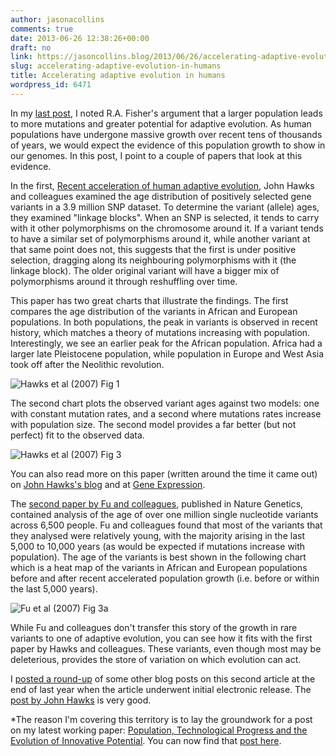 ```yaml
---
author: jasonacollins
comments: true
date: 2013-06-26 12:38:26+00:00
draft: no
link: https://jasoncollins.blog/2013/06/26/accelerating-adaptive-evolution-in-humans/
slug: accelerating-adaptive-evolution-in-humans
title: Accelerating adaptive evolution in humans
wordpress_id: 6471
---
```


In my [last post](https://jasoncollins.blog/2013/06/more-people-means-more-ideas-and-mutations/), I noted R.A. Fisher's argument that a larger population leads to more mutations and greater potential for adaptive evolution. As human populations have undergone massive growth over recent tens of thousands of years, we would expect the evidence of this population growth to show in our genomes. In this post, I point to a couple of papers that look at this evidence.

In the first, [Recent acceleration of human adaptive evolution](https://doi.org/10.1073/pnas.0707650104), John Hawks and colleagues examined the age distribution of positively selected gene variants in a 3.9 million SNP dataset. To determine the variant (allele) ages, they examined "linkage blocks". When an SNP is selected, it tends to carry with it other polymorphisms on the chromosome around it. If a variant tends to have a similar set of polymorphisms around it, while another variant at that same point does not, this suggests that the first is under positive selection, dragging along its neighbouring polymorphisms with it (the linkage block). The older original variant will have a bigger mix of polymorphisms around it through reshuffling over time.

This paper has two great charts that illustrate the findings. The first compares the age distribution of the variants in African and European populations. In both populations, the peak in variants is observed in recent history, which matches a theory of mutations increasing with population. Interestingly, we see an earlier peak for the African population. Africa had a larger late Pleistocene population, while population in Europe and West Asia took off after the Neolithic revolution.

![Hawks et al (2007) Fig 1](/img/2013-06-26-accelerating-adaptive-evolution-in-humans/hawks-et-al-2007-fig-1.jpg)

The second chart plots the observed variant ages against two models: one with constant mutation rates, and a second where mutations rates increase with population size. The second model provides a far better (but not perfect) fit to the observed data.

![Hawks et al (2007) Fig 3](/img/2013-06-26-accelerating-adaptive-evolution-in-humans/hawks-et-al-2007-fig-3.jpg)

You can also read more on this paper (written around the time it came out) on [John Hawks's blog](http://johnhawks.net/weblog/topics/evolution/selection/acceleration/accel_story_2007.html?seemore=y) and at [Gene Expression](http://blogs.discovermagazine.com/gnxp/2007/12/accelerated-adaptive-human-evolution/#.UcpkvuuiaI4).

The [second paper by Fu and colleagues](https://doi.org/10.1038/nature11690), published in Nature Genetics, contained analysis of the age of over one million single nucleotide variants across 6,500 people. Fu and colleagues found that most of the variants that they analysed were relatively young, with the majority arising in the last 5,000 to 10,000 years (as would be expected if mutations increase with population). The age of the variants is best shown in the following chart which is a heat map of the variants in African and European populations before and after recent accelerated population growth (i.e. before or within the last 5,000 years).

![Fu et al (2007) Fig 3a](/img/2013-06-26-accelerating-adaptive-evolution-in-humans/fu-et-al-2007-fig-3a.jpg)

While Fu and colleagues don't transfer this story of the growth in rare variants to one of adaptive evolution, you can see how it fits with the first paper by Hawks and colleagues. These variants, even though most may be deleterious, provides the store of variation on which evolution can act.

I [posted a round-up](https://jasoncollins.blog/2012/12/a-flood-of-new-genetic-variation/) of some other blog posts on this second article at the end of last year when the article underwent initial electronic release. The [post by John Hawks](http://johnhawks.net/weblog/reviews/genomics/selection/fu-2012-mutation-ages-europeans-africans.html) is very good.

*The reason I'm covering this territory is to lay the groundwork for a post on my latest working paper: [Population, Technological Progress and the Evolution of Innovative Potential](http://ssrn.com/abstract=2284456). You can now find that [post here](https://jasoncollins.blog/2013/07/population-technological-progress-and-the-evolution-of-innovative-potential/).
